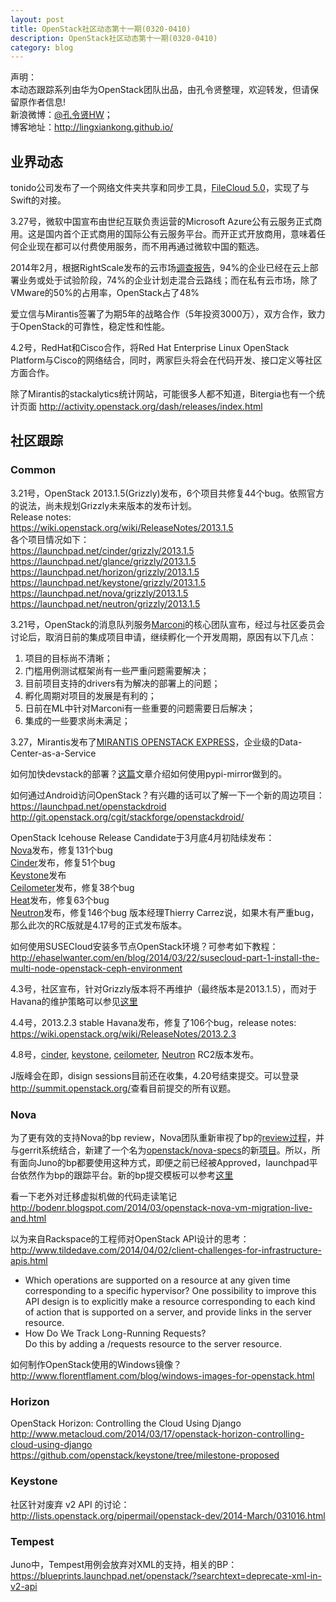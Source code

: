 ```yaml
---
layout: post
title: OpenStack社区动态第十一期(0320-0410)
description: OpenStack社区动态第十一期(0320-0410)
category: blog
---
```


声明：  
本动态跟踪系列由华为OpenStack团队出品，由孔令贤整理，欢迎转发，但请保留原作者信息!  
新浪微博：[@孔令贤HW](http://weibo.com/lingxiankong)；  
博客地址：<http://lingxiankong.github.io/>  

## 业界动态
tonido公司发布了一个网络文件夹共享和同步工具，[FileCloud 5.0](http://www.tonido.com/blog/index.php/2014/03/19/filecloud-5-0-network-folder-sync-endpoint-backup-openstack-and-more)，实现了与Swift的对接。

3.27号，微软中国宣布由世纪互联负责运营的Microsoft Azure公有云服务正式商用。这是国内首个正式商用的国际公有云服务平台。而开正式开放商用，意味着任何企业现在都可以付费使用服务，而不用再通过微软中国的甄选。

2014年2月，根据RightScale发布的云市场[调查报告](http://assets.rightscale.com/uploads/pdfs/RightScale-2014-State-of-the-Cloud-Report.pdf)，94%的企业已经在云上部署业务或处于试验阶段，74%的企业计划走混合云路线；而在私有云市场，除了VMware的50%的占用率，OpenStack占了48%

爱立信与Mirantis签署了为期5年的战略合作（5年投资3000万），双方合作，致力于OpenStack的可靠性，稳定性和性能。

4.2号，RedHat和Cisco合作，将Red Hat Enterprise Linux OpenStack Platform与Cisco的网络结合，同时，两家巨头将会在代码开发、接口定义等社区方面合作。

除了Mirantis的stackalytics统计网站，可能很多人都不知道，Bitergia也有一个统计页面  <http://activity.openstack.org/dash/releases/index.html>

## 社区跟踪
### Common
3.21号，OpenStack 2013.1.5(Grizzly)发布，6个项目共修复44个bug。依照官方的说法，尚未规划Grizzly未来版本的发布计划。  
Release notes:   
<https://wiki.openstack.org/wiki/ReleaseNotes/2013.1.5>   
各个项目情况如下：  
<https://launchpad.net/cinder/grizzly/2013.1.5>  
<https://launchpad.net/glance/grizzly/2013.1.5>  
<https://launchpad.net/horizon/grizzly/2013.1.5>  
<https://launchpad.net/keystone/grizzly/2013.1.5>  
<https://launchpad.net/nova/grizzly/2013.1.5>  
<https://launchpad.net/neutron/grizzly/2013.1.5>  

3.21号，OpenStack的消息队列服务[Marconi](https://wiki.openstack.org/marconi‎)的核心团队宣布，经过与社区委员会讨论后，取消日前的集成项目申请，继续孵化一个开发周期，原因有以下几点：  
1. 项目的目标尚不清晰；  
2. 门槛用例测试框架尚有一些严重问题需要解决；  
3. 目前项目支持的drivers有为解决的部署上的问题；  
4. 孵化周期对项目的发展是有利的；  
5. 日前在ML中针对Marconi有一些重要的问题需要日后解决；  
6. 集成的一些要求尚未满足；  

3.27，Mirantis发布了[MIRANTIS OPENSTACK EXPRESS](http://express.mirantis.com/)，企业级的Data-Center-as-a-Service

如何加快devstack的部署？[这篇](http://blog.nemebean.com/content/using-pypi-mirror-devtest)文章介绍如何使用pypi-mirror做到的。

如何通过Android访问OpenStack？有兴趣的话可以了解一下一个新的周边项目：  
<https://launchpad.net/openstackdroid>  
<http://git.openstack.org/cgit/stackforge/openstackdroid/>

OpenStack Icehouse Release Candidate于3月底4月初陆续发布：  
[Nova](https://launchpad.net/nova/icehouse/icehouse-rc1)发布，修复131个bug  
[Cinder](https://launchpad.net/cinder/icehouse/icehouse-rc1)发布，修复51个bug   
[Keystone](https://launchpad.net/Keystone/icehouse/icehouse-rc1)发布   
[Ceilometer](https://launchpad.net/Ceilometer/icehouse/icehouse-rc1)发布，修复38个bug   
[Heat](https://launchpad.net/Heat/icehouse/icehouse-rc1)发布，修复63个bug   
[Neutron](https://launchpad.net/Neutron/icehouse/icehouse-rc1)发布，修复146个bug 
版本经理Thierry Carrez说，如果木有严重bug，那么此次的RC版就是4.17号的正式发布版本。

如何使用SUSECloud安装多节点OpenStack环境？可参考如下教程：  
<http://ehaselwanter.com/en/blog/2014/03/22/susecloud-part-1-install-the-multi-node-openstack-ceph-environment>

4.3号，社区宣布，针对Grizzly版本将不再维护（最终版本是2013.1.5），而对于Havana的维护策略可以参见[这里](https://etherpad.openstack.org/p/stable-havana-ideas)

4.4号，2013.2.3 stable Havana发布，修复了106个bug，release notes:  
<https://wiki.openstack.org/wiki/ReleaseNotes/2013.2.3>

4.8号，[cinder](https://launchpad.net/cinder/icehouse/icehouse-rc2), [keystone](https://launchpad.net/keystone/icehouse/icehouse-rc2), [ceilometer](https://launchpad.net/ceilometer/icehouse/icehouse-rc2), [Neutron](https://launchpad.net/neutron/icehouse/icehouse-rc2) RC2版本发布。

J版峰会在即，disign sessions目前还在收集，4.20号结束提交。可以登录<http://summit.openstack.org/>查看目前提交的所有议题。

### Nova
为了更有效的支持Nova的bp review，Nova团队重新审视了bp的[review过程](https://wiki.openstack.org/wiki/Blueprints#Nova)，并与gerrit系统结合，新建了一个名为[openstack/nova-specs](  http://git.openstack.org/cgit/openstack/nova-specs)的新[项目](https://github.com/openstack/nova-specs)。所以，所有面向Juno的bp都要使用这种方式，即便之前已经被Approved，launchpad平台依然作为bp的跟踪平台。新的bp提交模板可以参考[这里](https://github.com/openstack/nova-specs/blob/master/specs/template.rst)

看一下老外对迁移虚拟机做的代码走读笔记  
<http://bodenr.blogspot.com/2014/03/openstack-nova-vm-migration-live-and.html>

以为来自Rackspace的工程师对OpenStack API设计的思考：  
<http://www.tildedave.com/2014/04/02/client-challenges-for-infrastructure-apis.html>  

* Which operations are supported on a resource at any given time corresponding to a specific hypervisor?  One possibility to improve this API design is to explicitly make a resource corresponding to each kind of action that is supported on a server, and provide links in the server resource. 
* How Do We Track Long-Running Requests?  
Do this by adding a /requests resource to the server resource.

如何制作OpenStack使用的Windows镜像？  
<http://www.florentflament.com/blog/windows-images-for-openstack.html>

### Horizon
OpenStack Horizon: Controlling the Cloud Using Django  
<http://www.metacloud.com/2014/03/17/openstack-horizon-controlling-cloud-using-django>  
<https://github.com/openstack/keystone/tree/milestone-proposed>

### Keystone
社区针对废弃 v2 API 的讨论：  
<http://lists.openstack.org/pipermail/openstack-dev/2014-March/031016.html>

### Tempest
Juno中，Tempest用例会放弃对XML的支持，相关的BP：  
<https://blueprints.launchpad.net/openstack/?searchtext=deprecate-xml-in-v2-api>
